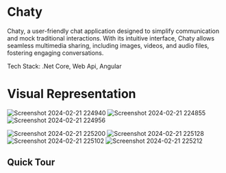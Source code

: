 # Chaty

Chaty, a user-friendly chat application designed to simplify communication and mock traditional interactions. With its intuitive interface,
Chaty allows seamless multimedia sharing, including images, videos, and audio files, fostering engaging conversations.

Tech Stack: .Net Core, Web Api, Angular

# Visual Representation
![Screenshot 2024-02-21 224940](https://github.com/ahmedfarouk2000/Chaty/assets/93868173/c2d8fdb4-241a-4368-8962-a6b0febf0b41)
![Screenshot 2024-02-21 224855](https://github.com/ahmedfarouk2000/Chaty/assets/93868173/3d9b84e4-22d4-4b20-ae54-29785493c876)
![Screenshot 2024-02-21 224956](https://github.com/ahmedfarouk2000/Chaty/assets/93868173/7374f081-8093-4a7b-b4b9-e521c59ac4b8)

![Screenshot 2024-02-21 225200](https://github.com/ahmedfarouk2000/Chaty/assets/93868173/e1be1960-e4e3-431b-8579-b3f4a4b1d882)
![Screenshot 2024-02-21 225128](https://github.com/ahmedfarouk2000/Chaty/assets/93868173/5125c58c-f735-435d-96a8-e0a894d545bf)
![Screenshot 2024-02-21 225102](https://github.com/ahmedfarouk2000/Chaty/assets/93868173/be831816-e302-46cc-b406-ca6581d2f6f6)
![Screenshot 2024-02-21 225212](https://github.com/ahmedfarouk2000/Chaty/assets/93868173/3d5a8b18-0df0-42cc-a983-c387bca2b0c2)



## Quick Tour






